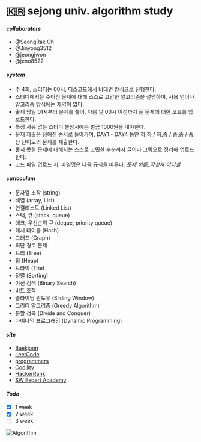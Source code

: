 # __🇰🇷 sejong univ. algorithm study__

#### __*collaborators*__
- @SeongRak Oh 
- @Jinyong3512
- @jeongjwon
- @jeno8522

#### __*system*__
- 주 4회, 스터디는 00시, 디스코드에서 비대면 방식으로 진행한다.  
- 스터디에서는 주어진 문제에 대해 스스로 고안한 알고리즘을 설명하며, 사용 언어나 알고리즘 방식에는 제약이 없다.
- 출제 당일 01시부터 문제를 풀어, 다음 날 00시 이전까지 푼 문제에 대한 코드를 업로드한다.
- 특정 사유 없는 스터디 불참시에는 벌금 1000원을 내야한다.
- 문제 제출은 정해진 순서로 돌아가며, DAY1 - DAY4 동안 하,하 / 하,중 / 중,중 / 중,상 난이도의 문제를 제출한다. 
- 풀지 못한 문제에 대해서는 스스로 고민한 부분까지 글이나 그림으로 정리해 업로드한다.
- 코드 파일 업로드 시, 파일명은 다음 규칙을 따른다. *문제 이름_작성자 이니셜*

#### __*curicculum*__
- 문자열 조작 (string)
- 배열 (array, List)
- 연결리스트 (Linked List)
- 스택, 큐 (stack, queue)
- 데크, 우선순위 큐 (deque, priority queue)
- 해시 테이블 (Hash)
- 그래프 (Graph)
- 최단 경로 문제
- 트리 (Tree)
- 힙 (Heap)
- 트라이 (Trie)
- 정렬 (Sorting)
- 이진 검색 (Binary Search)
- 비트 조작
- 슬라이딩 윈도우 (Sliding Window)
- 그리디 알고리즘 (Greedy Algorithm)
- 분할 정복 (Divide and Conquer)
- 다이나믹 프로그래밍 (Dynamic Programming)

#### __*site*__
- [Baekjoon](https://www.acmicpc.net)
- [LeetCode](https://leetcode.com)
- [programmers](https://programmers.co.kr)
- [Codility](https://app.codility.com/programmers/)
- [HackerRank](https://www.hackerrank.com/dashboard)
- [SW Expert Academy](https://swexpertacademy.com/main/main.do)

#### __*Todo*__
- [X] 1 week
- [X] 2 week
- [ ] 3 week

![Algorithm](https://blog.kakaocdn.net/dn/xCxbD/btq3zN4NQ3x/0ZBXlRgaeTqT1hBmPBrOQk/img.png)

